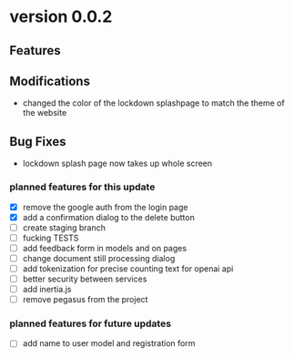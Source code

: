 # version 0.0.2

## Features

## Modifications

* changed the color of the lockdown splashpage to match the theme of the website

## Bug Fixes

* lockdown splash page now takes up whole screen

### planned features for this update

- [x] remove the google auth from the login page
- [x] add a confirmation dialog to the delete button
- [ ] create staging branch
- [ ] fucking TESTS
- [ ] add feedback form in models and on pages
- [ ] change document still processing dialog
- [ ] add tokenization for precise counting text for openai api
- [ ] better security between services
- [ ] add inertia.js
- [ ] remove pegasus from the project

### planned features for future updates

- [ ] add name to user model and registration form
